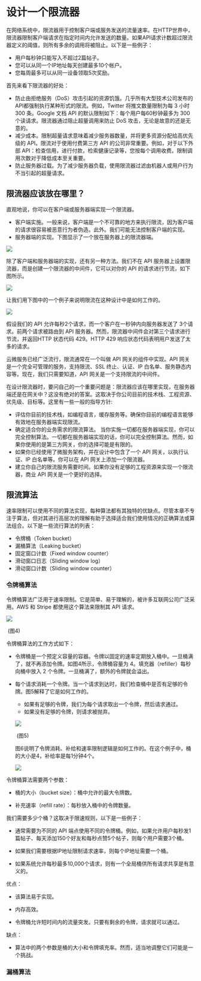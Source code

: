 # 设计一个限流器

在网络系统中，限流器用于控制客户端或服务发送的流量速率。在HTTP世界中，限流器限制客户端请求在指定时间内允许发送的数量。如果API请求计数超过限流器定义的阈值，则所有多余的调用将被阻止。以下是一些例子：

- 用户每秒钟只能写入不超过2篇帖子。 
- 您可以从同一个IP地址每天创建最多10个帐户。
- 您每周最多可以从同一设备领取5次奖励。

首先来看下限流器的好处：

- 防止由拒绝服务（DoS）攻击引起的资源饥饿。几乎所有大型技术公司发布的API都强制执行某种形式的限流。例如，Twitter 将推文数量限制为每 3 小时 300 条。Google 文档 API 的默认限制如下：每个用户每60秒钟最多为 300 个读请求。限流器通过阻止超量调用来防止 DoS 攻击，无论是故意的还是无意的。
- 减少成本。限制超量请求意味着减少服务器数量，并将更多资源分配给高优先级的 API。限流对于使用付费第三方 API 的公司非常重要。例如，对于以下外部 API：检查信用，进行付款，检索健康记录等，您按每个调用收费。限制调用次数对于降低成本至关重要。
- 防止服务器过载。为了减少服务器负载，使用限流器过滤由机器人或用户行为不当引起的超量请求。

## 限流器应该放在哪里？

直观地说，你可以在客户端或服务器端实现一个限流器。
- 客户端实施。一般来说，客户端是一个不可靠的地方来执行限流，因为客户端的请求很容易被恶意行为者伪造。此外。我们可能无法控制客户端的实现。
- 服务器端的实现。下图显示了一个放在服务器上的限流器端。

![](./asserts/server-rate-limiter.jpg)

除了客户端和服务器端的实现，还有另一种方法。我们不在 API 服务器上设置限流器，而是创建一个限流器的中间件，它可以对你的 API 的请求进行节流，如下图所示。

![](./asserts/middleware-rate-limiter.jpg)

让我们用下图中的一个例子来说明限流在这种设计中是如何工作的。

![](./asserts/middleware-rate-limiter-example1.jpg)

假设我们的 API 允许每秒2个请求，而一个客户在一秒钟内向服务器发送了 3个请求。前两个请求被路由到 API 服务器。然而，限流器中间件会对第三个请求进行节流，并返回HTTP 状态代码 429。HTTP 429 响应状态代码表明用户发送了太多的请求。

云微服务已经广泛流行，限流通常在一个叫做 API 网关的组件中实现。API 网关是一个完全可管理的服务，支持限流、SSL 终止、认证、IP 白名单、服务静态内容等。现在，我们只需要知道，API 网关是一个支持限流的中间件。

在设计限流器时，要问自己的一个重要问题是：限流器应该在哪里实现，在服务器端还是在网关中？这没有绝对的答案。这取决于你公司目前的技术栈、工程资源、优先级、目标等。这里有一些一般的指导方针:

- 评估你目前的技术栈，如编程语言，缓存服务等。确保你目前的编程语言能够有效地在服务器端实现限流。
- 确定适合你的业务需求的限流算法。 当你实施一切都在服务器端实现，你可以完全控制算法。一切都在服务器端实现的话，你可以完全控制算法。然而，如果你使用的是第三方网关，你的选择可能是有限的。
- 如果你已经使用了微服务架构，并在设计中包含了一个 API 网关，以执行认证、IP 白名单等。你可以在 API 网关上添加一个限流器。
- 建立你自己的限流服务需要时间。如果你没有足够的工程资源来实现一个限流器，商业 API 网关是一个更好的选择。

## 限流算法

速率限制可以使用不同的算法实现，每种算法都有其独特的优缺点。尽管本章不专注于算法，但对其进行高层次的理解有助于选择适合我们使用情况的正确算法或算法组合。以下是一些流行算法的列表：

- 令牌桶（Token bucket）
- 漏桶算法（Leaking bucket）
- 固定窗口计数（Fixed window counter）
- 滑动窗口日志（Sliding window log）
- 滑动窗口计数（Sliding window counter）

### 令牌桶算法

令牌桶算法广泛用于速率限制。它是简单、易于理解的，被许多互联网公司广泛采用。AWS 和 Stripe 都使用这个算法来限制其 API 请求。

![](./asserts/token-buket-alg.jpg)

​														(图4)

令牌桶算法的工作方式如下：

- 令牌桶是一个预定义容量的容器。令牌以固定的速率定期放入桶中。一旦桶满了，就不再添加令牌。如图4所示，令牌桶容量为 4。填充器（refiller）每秒向桶中放入 2 个令牌。一旦桶满了，额外的令牌就会溢出。

- 每个请求消耗一个令牌。当一个请求到达时，我们检查桶中是否有足够的令牌。图5解释了它是如何工作的。

  - 如果有足够的令牌，我们为每个请求取出一个令牌，然后请求通过。
  - 如果没有足够的令牌，则请求被抛弃。

  ![](./asserts/token-buket-alg-flow.jpg)

  ​															(图5)

  图6说明了令牌消耗、补给和速率限制逻辑是如何工作的。在这个例子中，桶的大小是4，补给率是每1分钟4个。

  ![](./asserts/rate-limiter-example2.jpg)


令牌桶算法需要两个参数： 

- 桶的大小（bucket size）：桶中允许的最大令牌数。

- 补充速率（refill rate）：每秒放入桶中的令牌数量。 

我们需要多少个桶？这取决于限速规则，以下是一些例子： 

  - 通常需要为不同的 API 端点使用不同的令牌桶。例如，如果允许用户每秒发1篇帖子、每天添加150个好友和每秒点赞5个帖子，则每个用户需要3个桶。

- 如果我们需要根据IP地址限制请求速率，则每个IP地址需要一个桶。
  
- 如果系统允许每秒最多10,000个请求，则有一个全局桶供所有请求共享是有意义的。
  

优点：
- 该算法易于实现。

- 内存高效。

- 令牌桶允许短时间内的流量突发。只要有剩余的令牌，请求就可以通过。

缺点：

- 算法中的两个参数是桶的大小和令牌填充率。然而，适当地调整它们可能是一个挑战。
  

### 漏桶算法

  

  

  